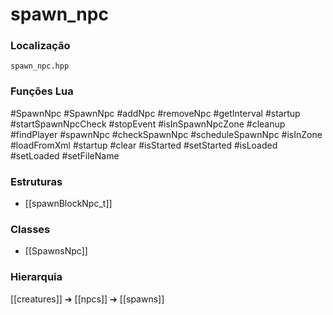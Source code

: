 # spawn_npc

### Localização
`spawn_npc.hpp`

### Funções Lua
#SpawnNpc
#SpawnNpc
#addNpc
#removeNpc
#getInterval
#startup
#startSpawnNpcCheck
#stopEvent
#isInSpawnNpcZone
#cleanup
#findPlayer
#spawnNpc
#checkSpawnNpc
#scheduleSpawnNpc
#isInZone
#loadFromXml
#startup
#clear
#isStarted
#setStarted
#isLoaded
#setLoaded
#setFileName

### Estruturas
- [[spawnBlockNpc_t]]

### Classes
- [[SpawnsNpc]]

### Hierarquia
[[creatures]] ➔ [[npcs]] ➔ [[spawns]]
